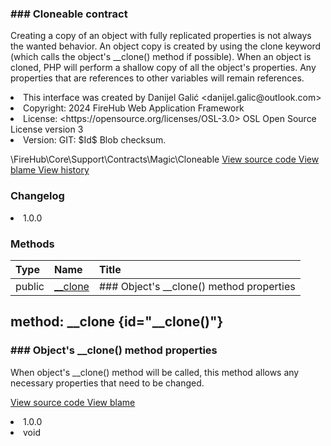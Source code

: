 <title># Cloneable</title>

<code-block lang="php">
<![CDATA[interface Cloneable]]>
</code-block>













### ### Cloneable contract

<p><format style="italic">Creating a copy of an object with fully replicated properties is not always the wanted behavior.
An object copy is created by using the clone keyword (which calls the object's __clone() method if possible).
When an object is cloned, PHP will perform a shallow copy of all the object's properties. Any properties that
are references to other variables will remain references.</format></p>

<deflist>
    <def title="Interface basic info:">
        <list><li>This interface was created by Danijel Galić &lt;danijel.galic@outlook.com&gt;</li><li>Copyright: 2024 FireHub Web Application Framework</li><li>License: &lt;https://opensource.org/licenses/OSL-3.0&gt; OSL Open Source License version 3</li><li>Version: GIT: $Id$ Blob checksum.</li></list>
    </def>
</deflist>

<deflist><def title="Fully Qualified Interface Name:">
        \FireHub\Core\Support\Contracts\Magic\Cloneable
    </def><def title="Source code:">
        <a href="https://github.com/The-FireHub-Project/Core/blob/develop-pre-alpha-m1/src/support/contracts/magic/firehub.Cloneable.php#L26">
            View source code
        </a>
    </def>
    <def title="Blame:">
        <a href="https://github.com/The-FireHub-Project/Core/blame/develop-pre-alpha-m1/src/support/contracts/magic/firehub.Cloneable.php">
            View blame
        </a>
    </def>
    <def title="History:">
        <a href="https://github.com/The-FireHub-Project/Core/commits/develop-pre-alpha-m1/src/support/contracts/magic/firehub.Cloneable.php">
            View history
        </a>
    </def></deflist>
### Changelog
<deflist>
    <def title="Version history:">
        <list><li>1.0.0</li></list>
    </def>
</deflist>


### Methods
| Type | Name | Title |
|:-----|:-----|:------|
|public|<a href="#__clone()">__clone</a>|### Object's __clone() method properties|

## method: __clone {id="__clone()"}

<code-block lang="php">
    <![CDATA[public Cloneable::__clone():void]]>
</code-block>













### ### Object's __clone() method properties

<p><format style="italic">When object's __clone() method will be called, this method allows any necessary properties that need to be changed.</format></p>

<deflist><def title="Source code:">
                <a href="https://github.com/The-FireHub-Project/Core/blob/develop-pre-alpha-m1/src/support/contracts/magic/firehub.Cloneable.php#L36">
                    View source code
                </a>
            </def>
            <def title="Blame:">
                <a href="https://github.com/The-FireHub-Project/Core/blame/develop-pre-alpha-m1/src/support/contracts/magic/firehub.Cloneable.php#L36">
                    View blame
                </a>
            </def></deflist>
<deflist>
    <def title="Version history:">
        <list><li>1.0.0</li></list>
    </def>
</deflist>
<deflist>
    <def title="This method returns:">
        <list><li>void</li></list>
    </def>
</deflist>